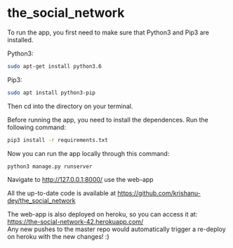 # the_social_network

To run the app, you first need to make sure that Python3 and Pip3 are installed.     
  
Python3:  
```sh
sudo apt-get install python3.6  
```
Pip3:  
```sh
sudo apt install python3-pip  
```  
  
Then cd into the directory on your terminal.  
  
Before running the app, you need to install the dependences. Run the following command:  
```sh  
pip3 install -r requirements.txt  
```   
Now you can run the app locally through this command:  
```sh  
python3 manage.py runserver  
```  
Navigate to http://127.0.0.1:8000/ use the web-app  
  
  
All the up-to-date code is available at https://github.com/krishanu-dey/the_social_network  
  
The web-app is also deployed on heroku, so you can access it at: https://the-social-network-42.herokuapp.com/  
Any new pushes to the master repo would automatically trigger a re-deploy on heroku with the new changes! :)
